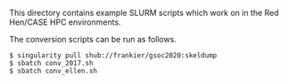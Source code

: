 This directory contains example SLURM scripts which work on in the Red Hen/CASE
HPC environments.

The conversion scripts can be run as follows.

    $ singularity pull shub://frankier/gsoc2020:skeldump
    $ sbatch conv_2017.sh
    $ sbatch conv_ellen.sh
